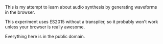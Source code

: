 This is my attempt to learn about audio synthesis by generating
waveforms in the browser.

This experiment uses ES2015 without a transpiler, so it probably
won't work unless your browser is really awesome.

Everything here is in the public domain.
